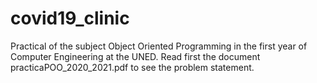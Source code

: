 # covid19_clinic
Practical of the subject Object Oriented Programming in the first year of Computer Engineering at the UNED.
Read first the document practicaPOO_2020_2021.pdf to see the problem statement.
